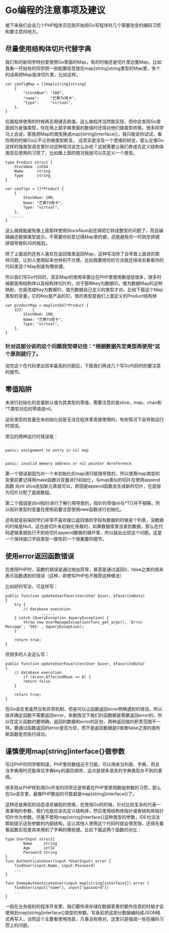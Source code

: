 # Go编程的注意事项及建议

接下来我们会说几个PHP程序员在刚开始用Go写程序时几个需要改变的编码习惯和要注意的地方。

## 尽量使用结构体切片代替字典

我们有的新同学特别爱使用Go里面的Map，有的时候还是切片里边套Map，比如我看一开始有的同学把一些配置信息放在map[string]string类型的Map里，多个的话再把Map放进切片里，比如这样。
```
var configMap = []map[string]string{
    {
        "stockNum": "100",
        "name":     "芒果TV周卡",
        "type":     "virtual",
    },
}
```

后面程序使用的时候再去用键去取值，这么做程序当然能实现，但你会发现Go里面因为是强类型，你在用上面字典里面的数值时还得对他们做类型转换。很多同学马上会说，那我把Map的类型换成map[string]interface{}，我只能说你试试，看你用的时候Go让不让你做类型断言。
这其实是涉及一个思维的转变，那么在像Go这样的强类型语言里针对这种情况该怎么办呢？这就需要让我们养成先定义结构体类型后使用的习惯了，比如像上面的情况我就可以先定义一个类型。
```
type Product struct {
    StockNum  int64
    Name      string
    Type      string
}

var configs = []*Product {
    {
        StockNum: 100,
        Name: "芒果TV周卡",
        Type: "virtual",
    },
  ......
}
```

这么做就能避免像上面那样使用StockNum前还得把它转成整型的问题了，而且编辑器还能做类型提示，不需要你刻意记得Map里的键，还能避免你一时疏忽把键拼错导致BUG的尴尬。

除了上面说的还有人喜欢在返回值里返回Map，这种写法除了会导致上面说的那样问题，让别人使用起来也特别不方便。比如我要用你的方法我还得进去看看你的代码里这个Map到底有哪些键。

所以我们写Go代码时，其实Map的使用率要比在PHP里使用数组低很多，很多时候都是用结构体以及结构体切片的，对于那种key为数据ID，值为数据Map的这种映射，也是改成Key为数据ID，值为数据自己定义的类型才对。比如下面这个Map类型的变量，它的Key是产品的ID，值的类型是我们上面定义的Product结构体
```
var productMap = map[int64]*Product {
    123:    {
        StockNum: 100,
        Name: "芒果TV周卡",
        Type: "virtual",
    },
}
```

### 针对这部分说的这个问题我觉得记住："根据数据先定类型再使用"这个原则就行了。

说完这个在代码里出现率最高的问题后，下面我们再说几个写Go代码时的要注意的细节。

## 零值陷阱
未进行初始化的变量默认值为其类型的零值，需要注意的是slice，map，chan和*T类型对应的零值是nil。

这些类型的变量在未初始化前是无法在程序里直接使用的，有些情况下会导致运行时错误。

常见的两种运行时错误是：
```

panic: assignment to entry in nil map


panic: invalid memory address or nil pointer dereference
```

第一个错误是因为对一个未初始化的map进行赋值导致的，所以使用map类型的变量前要记得用make函数对变量进行初始化，与map类似的切片在使用append函数 向nil slice追加新元素就可以，原因是append函数会生成新的切片，在底层为切片分配了底层数组。

第二个错误是对nil指针进行了解引用导致的，指针的零值nil与*T{}并不相等。所以指针类型的变量在使用前要注意使用new函数进行初始化。

还有就是前端同学们非常不喜欢接口返回值的字段有数据的时候是个列表，没数据的时候是Null，这也是切片未初始化导致的，如果数据库里没查到数据，那么在代码逻辑里就执行不到给切片append数据的循环里，所以就会出现这个问题。这是一个保持接口字段类型一致性的一个很重要的细节。

## 使用error返回函数错误

在使用PHP时，函数的错误是通过抛出异常，甚至是通过返回0，false之类的值来表示函数遇到的错误（这种，即使写PHP也不推荐这种做法）

比如好的写法，可这样写：
```
public function updateUserFavorites(User $user, $favoriteData)
{
    try {
        // database execution
                ......
    } catch (QueryException $queryException) {
        throw new UserManageException(func_get_args(), 'Error Message', '501' , $queryException);
    }

    return true;
}
```

但很多的人会这么写：
```
public function updateUserFavorites(User $user, $favoriteData)
{
    // database execution
        if ($conn.AffectedRows <= 0) {
        return false
    }

    return true;
}
```
在Go语言里虽然没有异常机制，但是可以让函数返回error明确遇到的错误。所以除非确定函数不需要返回error，多数情况下我们的函数都是需要返回error的，所以在定义函数时要明确，返回的数据和error的区别，两种返回值的职责范围不一样。要通过函数返回的error是否为空，而不是返回数据是0或者false之类的值判断函数是否执行成功。

## 谨慎使用map[string]interface{}做参数

写过PHP的同学都知道，PHP里的数组近乎万能，可以用来当列表、字典，而且当字典用时还能保证字典key的遍历顺序，这点是很多语言的字典类型办不到的事情。

很多刚从PHP转到用Go开发的同学还是带着在PHP里使用数组参数的习惯，那么在Go语言里，最像PHP数组的可能就是map[string]interface{}了。

这种还是典型的动态语言编程的思维，在使用Go的时候，针对比较复杂的代表一类事物的参数，我们也是应该先定义结构体，然后使用结构体指针或者结构体指针切片作为参数。尽量不使用map[string]interface{}这种类型的参数，IDE也没法帮助提示这些参数的内部结构，这让其他人使用这个代码时就会很苦恼，还得先看看函数实现里具体用到了字典的哪些键。比如下面这两个函数的对比：
```
type UserInput struct{
        Name     string
        Age      int32
        Password string
}
func AuthenticateUser(input *UserInput) error {
    findUser(input.Name, input.Password)
    ...
}

func DummyAuthenticateUser(input map[string]interface{}) error {
    findUser(input["name"], input["password"])
    ...
}
```
一般在业务级别的程序开发里，我们要传递存储在数据表里的额外信息的时候才会使用到map[string]interface{}类型的参数。写表前把这部分数据编码成JSON格式再写入，当然这个主要看使用场景，凡事没有绝对，这里只是强调一些在编码习惯上的问题。
